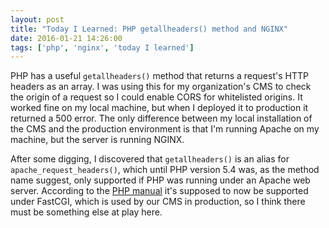 ```yaml
---
layout: post
title: "Today I Learned: PHP getallheaders() method and NGINX"
date: 2016-01-21 14:26:00
tags: ['php', 'nginx', 'today I learned']
---
```


PHP has a useful `getallheaders()` method that returns a request's HTTP headers
as an array. I was using this for my organization's CMS to check the origin of a
request so I could enable CORS for whitelisted origins. It worked fine on my local
machine, but when I deployed it to production it returned a 500 error. The only
difference between my local installation of the CMS and the production environment
is that I'm running Apache on my machine, but the server is running NGINX.

After some digging, I discovered that `getallheaders()` is an alias for
`apache_request_headers()`, which until PHP version 5.4 was, as the method name
suggest, only supported if PHP was running under an Apache web server. According
to the [PHP manual](http://php.net/manual/en/function.apache-request-headers.php)
it's supposed to now be supported under FastCGI, which is used by our CMS in production,
so I think there must be something else at play here.
